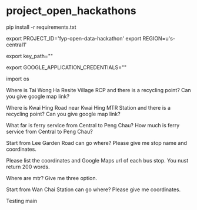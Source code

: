 # project_open_hackathons

pip install -r requirements.txt

export PROJECT_ID='fyp-open-data-hackathon'
export REGION=u's-central1'

export key_path=""

export GOOGLE_APPLICATION_CREDENTIALS=""

import os


Where is Tai Wong Ha Resite Village RCP and there is a recycling point? Can you give google map link?


Where is Kwai Hing Road near Kwai Hing MTR Station and there is a recycling point? Can you give google map link?

What far is ferry service from Central to Peng Chau?
How much is ferry service from Central to Peng Chau?


Start from Lee Garden Road can go where? Please give me stop name and coordinates.

Please list the coordinates and Google Maps url of each bus stop. You nust return 200 words.

Where are mtr? Give me three option.

Start from Wan Chai Station can go where? Please give me coordinates.

Testing main
